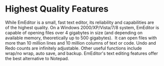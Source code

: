 # Highest Quality Features

While EmEditor is a small, fast text editor, its reliability and
capabilities are of the highest quality. On a Windows 2000/XP/Vista/7/8 system,
EmEditor is capable of opening files over 4 gigabytes in size (and depending on available memory,
theoretically up to 500 gigabytes).  It can open files with more than 10
million lines and 10 million columns of text or code. Undo and Redo counts are infinitely adjustable. Other
useful functions include wrap/no wrap, auto save, and backup. EmEditor's text
editing features offer the best alternative to Notepad.
